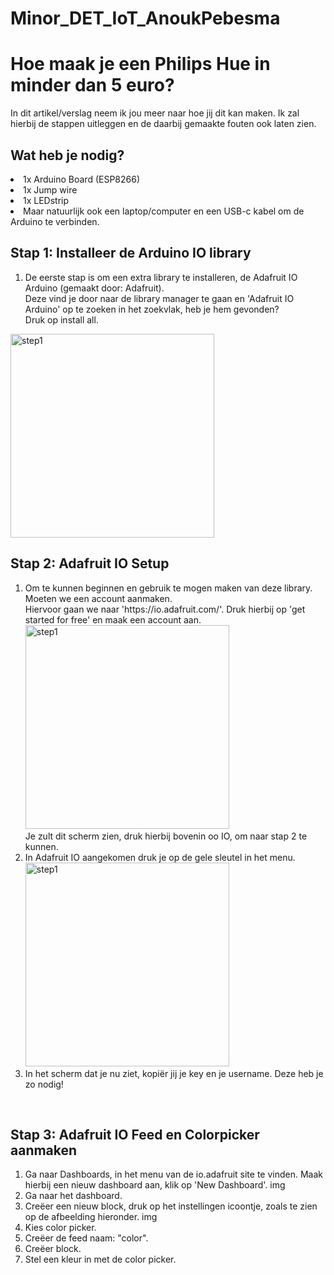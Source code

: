 # Minor_DET_IoT_AnoukPebesma

<h1>Hoe maak je een Philips Hue in minder dan 5 euro?</h1>
In dit artikel/verslag neem ik jou meer naar hoe jij dit kan maken. Ik zal hierbij de stappen uitleggen en de daarbij gemaakte fouten ook laten zien. 

<h2> Wat heb je nodig? </h2>
<li>1x Arduino Board (ESP8266)</li>
<li>1x Jump wire</li>
<li>1x LEDstrip </li>
<li>Maar natuurlijk ook een laptop/computer en een USB-c kabel om de Arduino te verbinden. </li>

<h2> Stap 1: Installeer de Arduino IO library </h2>
<ol>
  <li>
    De eerste stap is om een extra library te installeren, de Adafruit IO Arduino (gemaakt door: Adafruit).<br>
    Deze vind je door naar de library manager te gaan en 'Adafruit IO Arduino' op te zoeken in het zoekvlak, heb je hem gevonden? <br>
    Druk op install all.
  </li>
</ol>
<img width="326" alt="step1" src="https://github.com/AnoukPNL/Minor_DET_IoT_AnoukPebesma/assets/112867115/5cd79055-d66b-435f-9132-06e8acc0da1a">
<br>

<h2> Stap 2: Adafruit IO Setup </h2>
<ol>
  <li>
      Om te kunnen beginnen en gebruik te mogen maken van deze library. Moeten we een account aanmaken. <br>
      Hiervoor gaan we naar 'https://io.adafruit.com/'. Druk hierbij op 'get started for free' en maak een account aan.
      <img width="326" alt="step1" src="https://github.com/AnoukPNL/Minor_DET_IoT_AnoukPebesma/assets/112867115/4895e213-334e-4914-8975-63704313c61b)"> <br>
      Je zult dit scherm zien, druk hierbij bovenin oo IO, om naar stap 2 te kunnen.
  </li>
  <li>
      In Adafruit IO aangekomen druk je op de gele sleutel in het menu.<br>
      <img width="326" alt="step1" src="https://github.com/AnoukPNL/Minor_DET_IoT_AnoukPebesma/assets/112867115/9b5286ca-b0f5-4419-85d8-04e16b931f20)"><br>
  </li>
  <li>
      In het scherm dat je nu ziet, kopiër jij je key en je username. Deze heb je zo nodig!
  </li>
</ol>
<br>

<h2> Stap 3: Adafruit IO Feed en Colorpicker aanmaken </h2>
<ol>
  <li>
      Ga naar Dashboards, in het menu van de io.adafruit site te vinden. Maak hierbij een nieuw dashboard aan, klik op 'New Dashboard'.
      img
  </li>
  
  <li>
      Ga naar het dashboard.
  </li>
  
  <li>  
      Creëer een nieuw block, druk op het instellingen icoontje, zoals te zien op de afbeelding hieronder.
    img
  </li>
  
  <li>
      Kies color picker.  
  </li>

   <li>
      Creëer de feed naam: "color".
  </li>

   <li>
      Creëer block.
  </li>

   <li>
      Stel een kleur in met de color picker.
  </li>
</ol>
